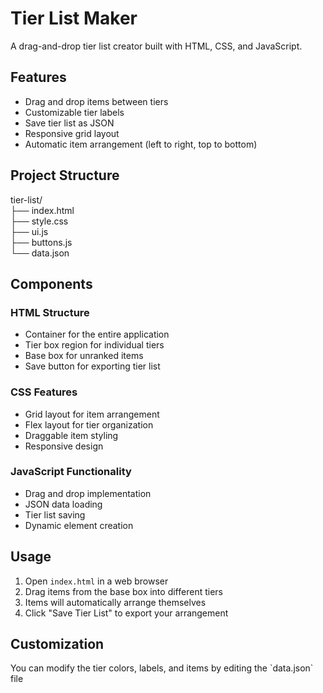 # Tier List Maker
A drag-and-drop tier list creator built with HTML, CSS, and JavaScript.

## Features
- Drag and drop items between tiers
- Customizable tier labels
- Save tier list as JSON
- Responsive grid layout
- Automatic item arrangement (left to right, top to bottom)

## Project Structure
tier-list/  
├── index.html  
├── style.css  
├── ui.js  
├── buttons.js  
└── data.json

## Components
### HTML Structure
- Container for the entire application
- Tier box region for individual tiers
- Base box for unranked items
- Save button for exporting tier list

### CSS Features
- Grid layout for item arrangement
- Flex layout for tier organization
- Draggable item styling
- Responsive design

### JavaScript Functionality
- Drag and drop implementation
- JSON data loading
- Tier list saving
- Dynamic element creation

## Usage
1. Open `index.html` in a web browser
2. Drag items from the base box into different tiers
3. Items will automatically arrange themselves
4. Click "Save Tier List" to export your arrangement

<h2>Customization</h2>
You can modify the tier colors, labels, and items by editing the `data.json` file
